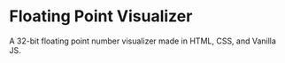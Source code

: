 # Floating Point Visualizer
A 32-bit floating point number visualizer made in HTML, CSS, and Vanilla JS.